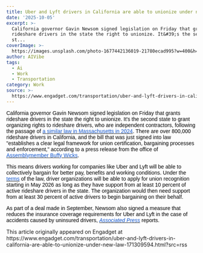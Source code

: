 ```yaml
---
title: Uber and Lyft drivers in California are able to unionize under new law
date: '2025-10-05'
excerpt: >-
  California governor Gavin Newsom signed legislation on Friday that grants
  rideshare drivers in the state the right to unionize. It&#39;s the second
  st...
coverImage: >-
  https://images.unsplash.com/photo-1677442136019-21780ecad995?w=400&h=200&fit=crop&auto=format
author: AIVibe
tags:
  - Ai
  - Work
  - Transportation
category: Work
source: >-
  https://www.engadget.com/transportation/uber-and-lyft-drivers-in-california-are-able-to-unionize-under-new-law-171309594.html?src=rss
---
```

<p style="text-align:left;"><span style="color:rgb(0, 0, 0);font-family:Arial, sans-serif;">California governor Gavin Newsom signed legislation on Friday that grants rideshare drivers in the state the right to unionize. It&#39;s the second state to grant organizing rights to rideshare drivers, who are independent contractors, following the passage of </span><a target="_blank" class="link" href="https://www.engadget.com/transportation/rideshare-drivers-in-massachusetts-can-unionize-without-being-full-time-employees-212202426.html"><span style="color:rgb(17, 85, 204);font-family:Arial, sans-serif;">a similar law in Massachusetts in 2024</span></a><span style="color:rgb(0, 0, 0);font-family:Arial, sans-serif;">. There are over 800,000 rideshare drivers in California, and the bill that was just signed into law &quot;establishes a clear legal framework for union certification, bargaining processes and enforcement,&quot; according to a press release from the office of </span><a target="_blank" class="link" href="https://a14.asmdc.org/press-releases/20251003-governor-newsom-signs-historic-legislation-empower-rideshare-drivers-and"><span style="color:rgb(17, 85, 204);font-family:Arial, sans-serif;">Assemblymember Buffy Wicks</span></a><span style="color:rgb(0, 0, 0);font-family:Arial, sans-serif;">.</span></p><p style="text-align:left;"><span style="color:rgb(0, 0, 0);font-family:Arial, sans-serif;">This means drivers working for companies like Uber and Lyft will be able to collectively bargain for better pay, benefits and working conditions. Under the </span><a target="_blank" class="link" href="https://leginfo.legislature.ca.gov/faces/billTextClient.xhtml?bill_id=202520260AB1340"><span style="color:rgb(17, 85, 204);font-family:Arial, sans-serif;">terms</span></a><span style="color:rgb(0, 0, 0);font-family:Arial, sans-serif;"> of the law, driver organizations will be able to apply for union recognition starting in May 2026 as long as they have support from at least 10 percent of active rideshare drivers in the state. The organization would then need support from at least 30 percent of active drivers to begin bargaining on their behalf.&nbsp;</span></p><p style="text-align:left;"><span style="color:rgb(0, 0, 0);font-family:Arial, sans-serif;">As part of a deal made in September, Newsom also signed a measure that reduces the insurance coverage requirements for Uber and Lyft in the case of accidents caused by uninsured drivers, </span><a target="_blank" class="link" href="https://apnews.com/article/lyft-uber-rideshare-driver-union-california-68c0e55f90b779ae38e315538087d1b3"><span style="color:rgb(17, 85, 204);font-family:Arial, sans-serif;"><em>Associated Press</em></span></a><span style="color:rgb(0, 0, 0);font-family:Arial, sans-serif;"> reports.</span></p><p style="text-align:left;"></p>This article originally appeared on Engadget at https://www.engadget.com/transportation/uber-and-lyft-drivers-in-california-are-able-to-unionize-under-new-law-171309594.html?src=rss
